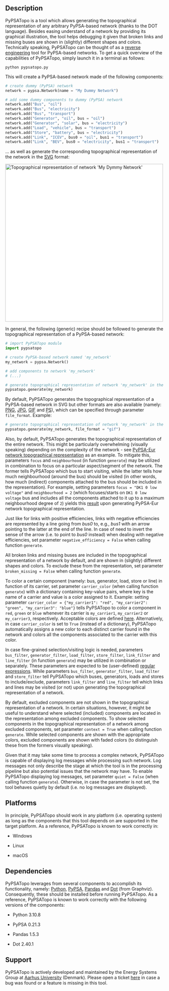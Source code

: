 Description
-----------
PyPSATopo is a tool which allows generating the topographical representation of any arbitrary PyPSA-based network (thanks to the DOT language). Besides easing understand of a network by providing its graphical illustration, the tool helps debugging it given that broken links and missing buses are shown in (slightly) different shapes and colors. Technically speaking, PyPSATopo can be thought of as a [reverse engineering](https://en.wikipedia.org/wiki/Reverse_engineering) tool for PyPSA-based networks. To get a quick overview of the capabilities of PyPSATopo, simply launch it in a terminal as follows:

    python pypsatopo.py

This will create a PyPSA-based network made of the following components:

```python
# create dummy (PyPSA) network
network = pypsa.Network(name = "My Dummy Network")

# add some dummy components to dummy (PyPSA) network
network.add("Bus", "oil")
network.add("Bus", "electricity")
network.add("Bus", "transport")
network.add("Generator", "oil", bus = "oil")
network.add("Generator", "solar", bus = "electricity")
network.add("Load", "vehicle", bus = "transport")
network.add("Store", "battery", bus = "electricity")
network.add("Link", "ICEV", bus0 = "oil", bus1 = "transport")
network.add("Link", "BEV", bus0 = "electricity", bus1 = "transport")
```
... as well as generate the corresponding topographical representation of the network in the [SVG](https://en.wikipedia.org/wiki/SVG) format:

<img src = "resources/topography.svg" alt = "Topographical representation of network 'My Dymmy Network'" style = "background-color: white;" width = 500>

In general, the following (generic) recipe should be followed to generate the topographical representation of a PyPSA-based network:

```python
# import PyPSATopo module
import pypsatopo

# create PyPSA-based network named 'my_network'
my_network = pypsa.Network()

# add components to network 'my_network'
# (...)

# generate topographical representation of network 'my_network' in the SVG format
pypsatopo.generate(my_network)
```

By default, PyPSATopo generates the topographical representation of a PyPSA-based network in SVG but other formats are also available (namely: [PNG](https://en.wikipedia.org/wiki/PNG), [JPG](https://en.wikipedia.org/wiki/JPEG), [GIF](https://en.wikipedia.org/wiki/GIF) and [PS](https://en.wikipedia.org/wiki/Postscript)), which can be specified through parameter `file_format`. Example:

```python
# generate topographical representation of network 'my_network' in the GIF format
pypsatopo.generate(my_network, file_format = "gif")
```

Also, by default, PyPSATopo generates the topographical representation of the entire network. This might be particularly overwhelming (visually speaking) depending on the complexity of the network - see [PyPSA-Eur network topographical representation](resources/pypsa-eur_topography.svg) as an example. To mitigate this, parameters `focus` and `neighbourhood` (in function `generate`) may be utilized in combination to focus on a particular aspect/segment of the network. The former tells PyPSATopo which bus to start visiting, while the latter tells how much neighbourhood (around the bus) should be visited (in other words, how much (indirect) components attached to the bus should be included in the representation). For example, setting parameters `focus = "DK1 0 low voltage"` and `neighbourhood = 2` (which focuses/starts on `DK1 0 low voltage` bus and includes all the components attached to it up to a maximum neighbourhood degree of `2`) yields this [result](resources/pypsa-eur_dk1_0_low_voltage_topography.svg) upon generating PyPSA-Eur network topographical representation.

Just like for links with positive efficiencies, links with negative efficiencies are represented by a line going from *bus0* to, e.g., *bus1* with an arrow pointing to the latter at the end of the line. In case of need to invert the sense of the arrow (i.e. to point to *bus0* instead) when dealing with negative efficiencies, set parameter `negative_efficiency = False` when calling function `generate`.

All broken links and missing buses are included in the topographical representation of a network by default, and are shown in (slightly) different shapes and colors. To exclude these from the representation, set parameter `broken_missing = False` when calling function `generate`.

To color a certain component (namely: bus, generator, load, store or line) in function of its carrier, set parameter `carrier_color` (when calling function `generate`) with a dictionary containing key-value pairs, where key is the name of a carrier and value is a color assigned to it. Example: setting parameter `carrier_color = {"my_carrier1": "red", "my_carrier2": "green", "my_carrier3": "blue"}` tells PyPSATopo to color a component in `red`, `green` or `blue` whenever its carrier is `my_carrier1`, `my_carrier2` or `my_carrier3`, respectively. Acceptable colors are defined [here](https://graphviz.org/doc/info/colors.html). Alternatively, in case `carrier_color` is set to `True` (instead of a dictionary), PyPSATopo automatically assigns a new color to each distinct carrier found in the network and colors all the components associated to the carrier with this color.

In case fine-grained selection/visiting logic is needed, parameters `bus_filter`, `generator_filter`, `load_filter`, `store_filter`, `link_filter` and `line_filter` (in function `generate`) may be utilized in combination or separately. These parameters are expected to be (user-defined) [regular expressions](https://en.wikipedia.org/wiki/Regular_expression). While parameters `bus_filter`, `generator_filter`, `load_filter` and `store_filter` tell PyPSATopo which buses, generators, loads and stores to include/exclude, parameters `link_filter` and `line_filter` tell which links and lines may be visited (or not) upon generating the topographical representation of a network.

By default, excluded components are not shown in the topographical representation of a network. In certain situations, however, it might be useful to understand where selected (included) components are located in the representation among excluded components. To show selected components in the topographical representation of a network among excluded components, set parameter `context = True` when calling function `generate`. While selected components are shown with the appropriate colors, excluded components are shown with faded colors (to distinguish these from the formers visually speaking).

Given that it may take some time to process a complex network, PyPSATopo is capable of displaying log messages while processing such network. Log messages not only describe the stage at which the tool is in the processing pipeline but also potential issues that the network may have. To enable PyPSATopo displaying log messages, set parameter `quiet = False` (when calling function `generate`). Otherwise, in case the parameter is not set, the tool behaves quietly by default (i.e. no log messages are displayed).


Platforms
---------
In principle, PyPSATopo should work in any platform (i.e. operating system) as long as the components that this tool depends on are supported in the target platform. As a reference, PyPSATopo is known to work correctly in:

- Windows

- Linux

- macOS


Dependencies
------------
PyPSATopo leverages from several components to accomplish its functionality, namely: [Python](https://www.python.org), [PyPSA](https://pypsa.org), [Pandas](https://pandas.pydata.org) and [Dot](https://graphviz.org) (from Graphviz). Consequently, these should be installed before running PyPSATopo. As a reference, PyPSATopo is known to work correctly with the following versions of the components:

- Python 3.10.8

- PyPSA 0.21.3

- Pandas 1.5.3

- Dot 2.40.1


Support
-------
PyPSATopo is actively developed and maintained by the Energy Systems Group at [Aarhus University](https://www.au.dk) (Denmark). Please open a ticket [here](https://github.com/ricnogfer/pypsatopo/issues) in case a bug was found or a feature is missing in this tool.

